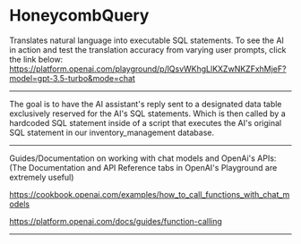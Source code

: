 # HoneycombQuery 
Translates natural language into executable SQL statements.
To see the AI in action and test the translation accuracy from varying user prompts, click the link below:
https://platform.openai.com/playground/p/lQsvWKhgLlKXZwNKZFxhMjeF?model=gpt-3.5-turbo&mode=chat
_________________________________________________________________________________
The goal is to have the AI assistant's reply sent to a designated data table 
exclusively reserved for the AI's SQL statements. Which is then called by a hardcoded
SQL statement inside of a script that executes the AI's original SQL statement 
in our inventory_management database.

_________________________________________________________________________________
Guides/Documentation on working with chat models and OpenAi's APIs:
(The Documentation and API Reference tabs in OpenAI's Playground are extremely useful) 

https://cookbook.openai.com/examples/how_to_call_functions_with_chat_models

https://platform.openai.com/docs/guides/function-calling


_________________________________________________________________________________


